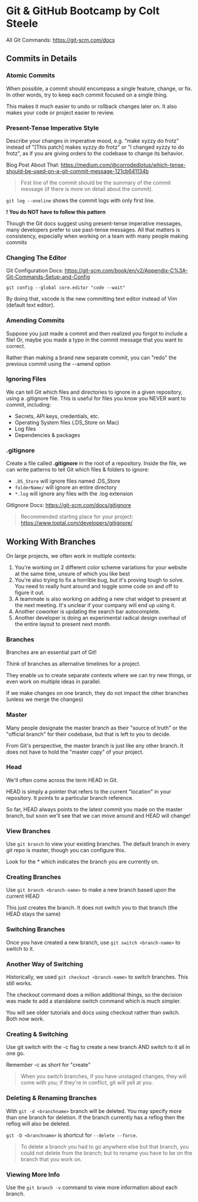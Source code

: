# Git & GitHub Bootcamp by Colt Steele

All Git Commands: https://git-scm.com/docs

## Commits in Details

### **Atomic Commits**

When possible, a commit should encompass a single feature, change, or fix. In other words, try to keep each commit focused on a single thing.

This makes it much easier to undo or rollback changes later on. It also makes your code or project easier to review.

### **Present-Tense Imperative Style**

Describe your changes in imperative mood, e.g. "make xyzzy do frotz" instead of "[This patch] makes xyzzy do frotz" or "I changed xyzzy to do frotz", as if you are giving orders to the codebase to change its behavior.

Blog Post About That:
https://medium.com/@corrodedlotus/which-tense-should-be-used-on-a-git-commit-message-121cb641134b

> First line of the commit should be the summary of the commit message (if there is more on detail about the commit).

`git log --oneline` shows the commit logs with only first line.

**! You do NOT have to follow this pattern**

Though the Git docs suggest using present-tense imperative messages, many developers prefer to use past-tense messages. All that matters is consistency, especially when working on a team with many people making commits

### **Changing The Editor**

Git Configuration Docs:
https://git-scm.com/book/en/v2/Appendix-C%3A-Git-Commands-Setup-and-Config

`git config --global core.editor "code --wait"`

By doing that, vscode is the new committing text editor instead of Vim (default text editor).

### **Amending Commits**

Suppose you just made a commit and then realized you forgot to include a file! Or, maybe you made a typo in the commit message that you want to correct.

Rather than making a brand new separate commit, you can "redo" the previous commit using
the --amend option

### **Ignoring Files**

We can tell Git which files and directories to ignore in a given repository, using a .gitignore file.
This is useful for files you know you NEVER want to commit, including:

- Secrets, API keys, credentials, etc.
- Operating System files (.DS_Store on Mac)
- Log files
- Dependencies & packages

### **.gitignore**

Create a file called **.gitignore** in the root of a repository. Inside the file, we can write patterns to tell Git which files & folders to ignore:

- `.DS_Store` will ignore files named .DS_Store
- `folderName/` will ignore an entire directory
- `*.log` will ignore any files with the .log extension

GitIgnore Docs: https://git-scm.com/docs/gitignore

> Recommended starting place for your project: https://www.toptal.com/developers/gitignore/

## Working With Branches

On large projects, we often work in multiple contexts:

1. You're working on 2 different color scheme variations for your website at the same time, unsure of which you like best
2. You're also trying to fix a horrible bug, but it's proving tough to solve. You need to really hunt around and toggle some code on and off to figure it out.
3. A teammate is also working on adding a new chat widget to present at the next meeting. It's unclear if your company will end up using it.
4. Another coworker is updating the search bar autocomplete.
5. Another developer is doing an experimental radical design overhaul of the entire layout to present next month.

### **Branches**

Branches are an essential part of Git!

Think of branches as alternative timelines for a project.

They enable us to create separate contexts where we can try new things, or even work on multiple ideas in parallel.

If we make changes on one branch, they do not impact the other branches (unless we merge the changes)

### **Master**

Many people designate the master branch as their "source of truth" or the "official branch" for their codebase, but that is left to you to decide.

From Git's perspective, the master branch is just like any other branch. It does not have to hold the "master copy" of your project.

### **Head**

We'll often come across the term HEAD in Git.

HEAD is simply a pointer that refers to the current "location" in your repository. It points to a particular branch reference.

So far, HEAD always points to the latest commit you made on the master branch, but soon we'll see that we can move around and HEAD will change!

### **View Branches**

Use `git branch` to view your existing branches. The default branch in every git repo is master, though you can configure this.

Look for the \* which indicates the branch you are currently on.

### **Creating Branches**

Use `git branch <branch-name>` to make a new branch based upon the current HEAD

This just creates the branch. It does not switch you to that branch (the HEAD stays the same)

### **Switching Branches**

Once you have created a new branch,
use `git switch <branch-name>` to switch to it.

### **Another Way of Switching**

Historically, we used `git checkout <branch-name>` to switch branches. This still works.

The checkout command does a million additional things, so the decision was made to add a standalone switch command which is much simpler.

You will see older tutorials and docs using checkout rather than switch. Both now work.

### **Creating & Switching**

Use git switch with the -c flag to create a new branch AND switch to it all in one go.

Remember -c as short for "create"

> When you switch branches, if you have unstaged changes, they will come with you; if they're in conflict, git will yell at you.

### **Deleting & Renaming Branches**

With `git -d <branchname>` branch will be deleted. You may specify more than one branch for deletion. If the branch currently has a reflog then the reflog will also be deleted.

`git -D <branchname>` is shortcut for `--delete --force`.

> To delete a branch you had to go anywhere else but that branch, you could not delete from the branch; but to rename you have to be on the branch that you work on.

### **Viewing More Info**

Use the `git branch -v` command to view more information about each branch.
